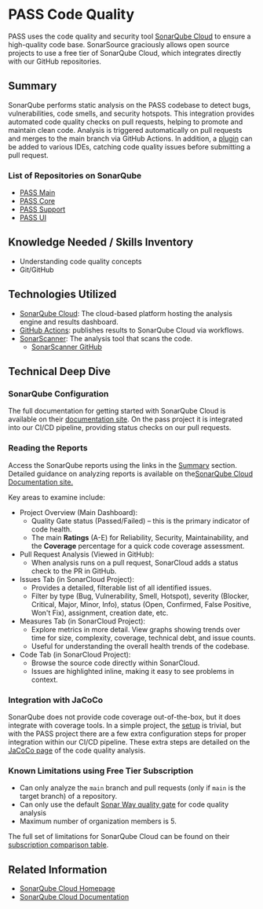 # PASS Code Quality

PASS uses the code quality and security tool [SonarQube Cloud](https://www.sonarsource.com/products/sonarqube/) to 
ensure a high-quality code base. SonarSource graciously allows open source projects to use a free tier of SonarQube 
Cloud, which integrates directly with our GitHub repositories.

## Summary

SonarQube performs static analysis on the PASS codebase to detect bugs, vulnerabilities, code smells, and security 
hotspots. This integration provides automated code quality checks on pull requests, helping to promote and maintain 
clean code. Analysis is triggered automatically on pull requests and merges to the main branch via GitHub Actions. In 
addition, a [plugin](https://docs.sonarsource.com/sonarqube-for-ide/intellij/) can be added to various IDEs, catching 
code quality issues before submitting a pull request.

### List of Repositories on SonarQube

* [PASS Main](https://sonarcloud.io/project/overview?id=eclipse-pass_main)
* [PASS Core](https://sonarcloud.io/project/overview?id=eclipse-pass_pass-core)
* [PASS Support](https://sonarcloud.io/project/overview?id=eclipse-pass_pass-support)
* [PASS UI](https://sonarcloud.io/project/overview?id=eclipse-pass_pass-ui)

## Knowledge Needed / Skills Inventory

* Understanding code quality concepts
* Git/GitHub

## Technologies Utilized

* [SonarQube Cloud](https://www.sonarsource.com/products/sonarqube/): The cloud-based platform hosting the analysis 
engine and results dashboard.
* [GitHub Actions](https://docs.github.com/en/actions): publishes results to SonarQube Cloud via workflows.
* [SonarScanner](https://docs.sonarsource.com/sonarqube-cloud/advanced-setup/ci-based-analysis/sonarscanner-for-maven/):
The analysis tool that scans the code.
  * [SonarScanner GitHub](https://github.com/SonarSource/sonar-scanner-cli)

## Technical Deep Dive

### SonarQube Configuration

The full documentation for getting started with SonarQube Cloud is available on their [documentation site](https://docs.sonarsource.com/sonarqube-cloud/getting-started/sign-up/).
On the pass project it is integrated into our CI/CD pipeline, providing status checks on our pull requests.

### Reading the Reports

Access the SonarQube reports using the links in the [Summary](#list-of-repository-on-sonarqube) section. Detailed 
guidance on analyzing reports is available on the[SonarQube Cloud Documentation site.](https://docs.sonarsource.com/sonarqube-cloud/digging-deeper/overview/)

Key areas to examine include:

* Project Overview (Main Dashboard):
    * Quality Gate status (Passed/Failed) – this is the primary indicator of code health.
    * The main **Ratings** (A-E) for Reliability, Security, Maintainability, and the **Coverage** percentage for
    a quick code coverage assessment.
* Pull Request Analysis (Viewed in GitHub):
    * When analysis runs on a pull request, SonarCloud adds a status check to the PR in GitHub.
* Issues Tab (in SonarCloud Project):
    * Provides a detailed, filterable list of all identified issues.
    * Filter by type (Bug, Vulnerability, Smell, Hotspot), severity (Blocker, Critical, Major, Minor, Info), 
    status (Open, Confirmed, False Positive, Won't Fix), assignment, creation date, etc.
* Measures Tab (in SonarCloud Project):
    * Explore metrics in more detail. View graphs showing trends over time for size, complexity, coverage, technical 
    debt, and issue counts.
    * Useful for understanding the overall health trends of the codebase.
* Code Tab (in SonarCloud Project):
    * Browse the source code directly within SonarCloud.
    * Issues are highlighted inline, making it easy to see problems in context.

### Integration with JaCoCo

SonarQube does not provide code coverage out-of-the-box, but it does integrate with coverage tools. In a simple project,
the [setup](https://docs.sonarsource.com/sonarqube-cloud/enriching/test-coverage/java-test-coverage/)
is trivial, but with the PASS project there are a few extra configuration steps for proper integration within our CI/CD
pipeline. These extra steps are detailed on the [JaCoCo page](jacoco.md) of the code quality analysis.

### Known Limitations using Free Tier Subscription

* Can only analyze the `main` branch and pull requests (only if `main` is the target branch) of a repository.
* Can only use the default [Sonar Way quality gate](https://docs.sonarsource.com/sonarqube-cloud/standards/managing-quality-gates/)
for code quality analysis
* Maximum number of organization members is 5. 

The full set of limitations for SonarQube Cloud can be found on their [subscription comparison table](https://docs.sonarsource.com/sonarqube-cloud/administering-sonarcloud/managing-subscription/subscription-plans/).

## Related Information

* [SonarQube Cloud Homepage](https://www.sonarsource.com/products/sonarqube/)
* [SonarQube Cloud Documentation](https://docs.sonarsource.com/sonarqube-cloud/)